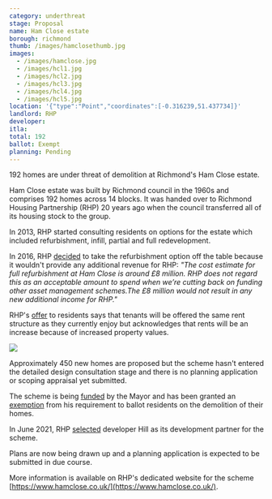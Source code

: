 ```yaml
---
category: underthreat
stage: Proposal
name: Ham Close estate 
borough: richmond
thumb: /images/hamclosethumb.jpg
images:
  - /images/hamclose.jpg
  - /images/hcl1.jpg
  - /images/hcl2.jpg
  - /images/hcl3.jpg
  - /images/hcl4.jpg
  - /images/hcl5.jpg
location: '{"type":"Point","coordinates":[-0.316239,51.437734]}'
landlord: RHP
developer:
itla:
total: 192
ballot: Exempt
planning: Pending
---
```

192 homes are under threat of demolition at Richmond's Ham Close estate.

Ham Close estate was built by Richmond council in the 1960s and comprises 192 homes across 14 blocks. It was handed over to Richmond Housing Partnership (RHP) 20 years ago when the council transferred all of its housing stock to the group.

In 2013, RHP started consulting residents on options for the estate which included refurbishment, infill, partial and full redevelopment.

In 2016, RHP [decided](https://754dc77b-a377-429d-9516-ae12db0b724d.filesusr.com/ugd/64a226_d3c5a071382d41cba0f3f38e201f2b4c.pdf) to take the refurbishment option off the table because it wouldn't provide any additional revenue for RHP: _"The cost estimate for full refurbishment at Ham Close is around £8 million. RHP does not regard this as an acceptable amount to spend when we’re cutting back on funding other asset management schemes.The £8 million would not result in any new additional income for RHP."_

RHP's [offer](https://754dc77b-a377-429d-9516-ae12db0b724d.filesusr.com/ugd/64a226_f9cd40099c6f42b28c4fa219aa05723f.pdf) to residents says that tenants will be offered the same rent structure as they currently enjoy but acknowledges that rents will be an increase because of increased property values.

<img src="/images/hamcloseoffer.png" class="img-fluid rounded img-thumbnail">

Approximately 450 new homes are proposed but the scheme hasn't entered the detailed design consultation stage and there is no planning application or scoping appraisal yet submitted.

The scheme is being [funded](https://www.london.gov.uk/sites/default/files/2021.03.18._estate_regen_projects_approved_before_18_july_2018_march_2021.pdf) by the Mayor and has been granted an [exemption](https://www.london.gov.uk/sites/default/files/list_of_exemptions_-_27_november_2020.pdf) from his requirement to ballot residents on the demolition of their homes.

In June 2021, RHP [selected](https://www.rhp.org.uk/news/news/rhp-chooses-hill-as-partner-in-ham-regeneration/) developer Hill as its development partner for the scheme.

Plans are now being drawn up and a planning application is expected to be submitted in due course.

More information is available on RHP's dedicated website for the scheme [https://www.hamclose.co.uk/](https://www.hamclose.co.uk/).
